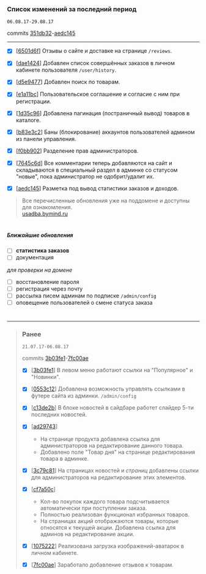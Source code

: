 ### Список изменений за последний период
`06.08.17-29.08.17`

commits [351db32](https://github.com/bymind/usadba/commit/351db329d2a33da3ef6d58ad7fb49f3994e60ef8)-[aedc145](https://github.com/bymind/usadba/commit/aedc145240bd1e676730848a6f8235af7b93b715)

-------------------
- [x] [[6501d6f](https://github.com/bymind/usadba/commit/6501d6fc30478dc3e842d7ee688b9f4e8a0a8cae)] Отзывы о сайте и доставке на странице `/reviews`.

- [x] [[dae1424](https://github.com/bymind/usadba/commit/dae1424a20e2efec7e0f1b26328ff0daca4f8664)] Добавлен список совершённых заказов в личном кабинете пользователя `/user/history`.

- [x] [[d5e9477](https://github.com/bymind/usadba/commit/d5e9477245476fd6071f3656f2876c78e3ebc21f)] Добавлен поиск по товарам.

- [x] [[e1a11bc](https://github.com/bymind/usadba/commit/e1a11bc17422ea655f4d3a704f7dfc7f0413d3fb)] Пользовательское соглашение и согласие с ним при регистрации.

- [x] [[1d35c96](https://github.com/bymind/usadba/commit/1d35c96319863b985d398a03aa5d02647d583bc8)] Добавлена пагинация (постраничный вывод) товаров в каталоге.

- [x] [[b83e3c2](https://github.com/bymind/usadba/commit/b83e3c22fa12d0d244294dfba6b4faf6ef6671e0)] Баны (блокирование) аккаунтов пользователей админом из панели управления.

- [x] [[f0bb902](https://github.com/bymind/usadba/commit/f0bb902f9410278daca638fc8a13a5b5ba4ecf4c)] Разделение прав администраторов.

- [x] [[7645c6d](https://github.com/bymind/usadba/commit/7645c6d54129a70b8753e28efc928cf49a89afd7)] Все комментарии теперь добавляются на сайт и складываются в специальный раздел в админке со статусом "новые", пока администратор не одобрит/удалит их.

- [x] [[aedc145](https://github.com/bymind/usadba/commit/aedc145240bd1e676730848a6f8235af7b93b715)] Разметка под вывод статистики заказов и доходов.


>Все перечисленные обновления уже на поддомене и доступны для ознакомления.<br>
>[usadba.bymind.ru](http://usadba.bymind.ru)

#
##### Ближайшие обновления
- [ ] **статистика заказов**
- [ ] документация

_для проверки на домене_
- [ ] восстановление пароля
- [ ] регистрация через почту
- [ ] рассылка писем админам по подписке `/admin/config`
- [ ] оповещение пользователей о смене статуса заказа

#
-------------------------




>
>
>
>### Ранее
>
>`21.07.17-06.08.17`
>
>commits [3b03fe1](https://github.com/bymind/usadba/commit/3b03fe170c0dac5d6a1396037eaedeeb9eced73a)-[7fc00ae](https://github.com/bymind/usadba/commit/7fc00aec4b992dad499bd0c4f4976c2b925ca9c1)
>
>
>- [x] [[3b03fe1](https://github.com/bymind/usadba/commit/3b03fe170c0dac5d6a1396037eaedeeb9eced73a)] В левом меню работают ссылки на "Популярное" и "Новинки".
>
>- [x] [[0553c12](https://github.com/bymind/usadba/commit/0553c12e34415d93a2b1bc4711671403be770dbb)] Добавлена возможность управлять ссылками в футере сайта из админки. `/admin/config`
>
>- [x] [[c13de2b](https://github.com/bymind/usadba/commit/c13de2b34f591c9f8116af1a5f604198932f01c4)] В блоке новостей в сайдбаре работет слайдер 5-ти последних новостей.
>
>- [x] [[ad29743](https://github.com/bymind/usadba/commit/ad29743836367563203f8022a7a4702bf65b4ecc)]
>   * На странице продукта добавлена ссылка для администраторов на редактирование данного товара.
>   * Добавлено поле "Товар дня" на странице редактирования товара в админке.
>
>- [x] [[3c79c81](https://github.com/bymind/usadba/commit/3c79c811f1593c34b6968a4f0ae5db3202ffb64e)] На страницах новостей и _страниц_  добавлены ссылки для администраторов на редактирование этих элементов.
>
>- [x] [[cf7a50c](https://github.com/bymind/usadba/commit/cf7a50cbb33fdcc88aa67d3169952763dd031476)]
>   * Кол-во покупок каждого товара подсчитывается автоматически при поступлении заказа.
>   * Полностью реализован функционал избранных товаров.
>   * На страницах акций отображаются товары, которые относятся к текущей акции. Добавлена ссылка для админов на редактирование акции.
>
>- [x] [[1075222](https://github.com/bymind/usadba/commit/1075222dfedb29cc7deef35412acea9f9bc4eb32)] Реализована загрузка изображений-аватарок в личном кабинете.
>
>- [x] [[7fc00ae](https://github.com/bymind/usadba/commit/7fc00aec4b992dad499bd0c4f4976c2b925ca9c1)] Заработало добавление отзывов к товарам.
>
